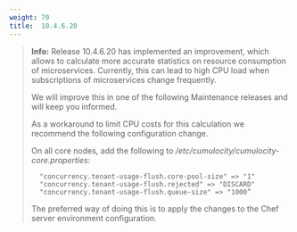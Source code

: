 ```yaml
---
weight: 70
title:  10.4.6.20
---
```


>**Info:** Release 10.4.6.20 has implemented an improvement, which allows to calculate more accurate statistics on resource consumption of microservices. Currently, this can lead to high CPU load when subscriptions of microservices change frequently.
>
>We will improve this in one of the following Maintenance releases and will keep you informed.
>
>As a workaround to limit CPU costs for this calculation we recommend the following configuration change.
>
>On all core nodes, add the following to */etc/cumulocity/cumulocity-core.properties*:
>
>		"concurrency.tenant-usage-flush.core-pool-size" => "1"
>		"concurrency.tenant-usage-flush.rejected" => "DISCARD"
>		"concurrency.tenant-usage-flush.queue-size" => "1000”
>
>The preferred way of doing this is to apply the changes to the Chef server environment configuration.
